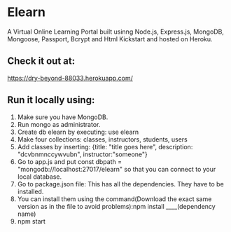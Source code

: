 # Elearn
A Virtual Online Learning Portal built usinng Node.js, Express.js, MongoDB, Mongoose, Passport, Bcrypt and Html Kickstart and hosted on Heroku.

## Check it out at: 
https://dry-beyond-88033.herokuapp.com/

## Run it locally using:
1. Make sure you have MongoDB.
2. Run mongo as administrator.
3. Create db elearn by executing: use elearn
4. Make four collections: classes, instructors, students, users
5. Add classes by inserting: {title: "title goes here", description: "dcvbnmnccywvubn", instructor:"someone"}
6. Go to app.js and put const dbpath = "mongodb://localhost:27017/elearn" so that you can connect to your local database.
7. Go to package.json file: This has all the dependencies. They have to be installed.
8. You can install them using the command(Download the exact same version as in the file to avoid problems):npm install ____(dependency name) 
9. npm start
